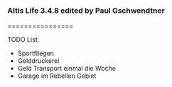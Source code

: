 ### Altis Life 3.4.8 edited by Paul Gschwendtner
================

TODO List: 
 - Sportfliegen
 - Gelddruckerei 
 - Geld Transport einmal die Woche
 - Garage im Rebellen Gebiet
